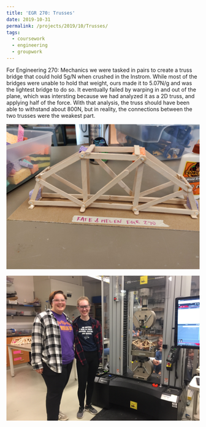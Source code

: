 ```yaml
---
title: 'EGR 270: Trusses'
date: 2019-10-31
permalink: /projects/2019/10/Trusses/
tags:
  - coursework
  - engineering
  - groupwork
---
```


For Engineering 270: Mechanics  we were tasked in pairs to create a truss bridge that could hold 5g/N when crushed in the Instrom. While most of the bridges were unable to hold that weight, ours made it to 5.07N/g and was the lightest bridge to do so. It eventually failed by warping in and out of the plane, which was intersting because we had analyzed it as a 2D truss, and applying half of the force. With that analysis, the truss should have been able to withstand about 800N, but in reality, the connections between the two trusses were the weakest part.

<img src="/images/IMG_20191109_141432.jpg"
     alt="Popsicle stick truss" /> 

<img src="/images/IMG_6937.JPG"
     alt="Truss Crushing" /> 
     

